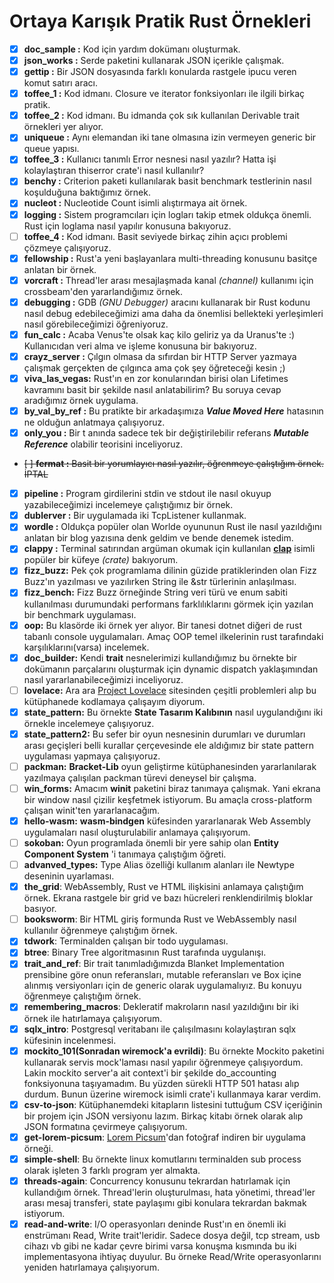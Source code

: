 # Ortaya Karışık Pratik Rust Örnekleri

- [x] __doc_sample    :__ Kod için yardım dokümanı oluşturmak.
- [x] __json_works    :__ Serde paketini kullanarak JSON içerikle çalışmak.
- [x] __gettip        :__ Bir JSON dosyasında farklı konularda rastgele ipucu veren komut satırı aracı.
- [x] __toffee_1      :__ Kod idmanı. Closure ve iterator fonksiyonları ile ilgili birkaç pratik.
- [x] __toffee_2      :__ Kod idmanı. Bu idmanda çok sık kullanılan Derivable trait örnekleri yer alıyor.
- [x] __uniqueue      :__ Aynı elemandan iki tane olmasına izin vermeyen generic bir queue yapısı.
- [x] __toffee_3      :__ Kullanıcı tanımlı Error nesnesi nasıl yazılır? Hatta işi kolaylaştıran thiserror crate'i nasıl kullanılır?
- [x] __benchy        :__ Criterion paketi kullanılarak basit benchmark testlerinin nasıl koşulduğuna baktığımız örnek.
- [x] __nucleot       :__ Nucleotide Count isimli alıştırmaya ait örnek.
- [x] __logging       :__ Sistem programcıları için logları takip etmek oldukça önemli. Rust için loglama nasıl yapılır konusuna bakıyoruz.
- [ ] __toffee_4      :__ Kod idmanı. Basit seviyede birkaç zihin açıcı problemi çözmeye çalışıyoruz.
- [x] __fellowship    :__ Rust'a yeni başlayanlara multi-threading konusunu basitçe anlatan bir örnek.
- [x] __vorcraft      :__ Thread'ler arası mesajlaşmada kanal _(channel)_ kullanımı için crossbeam'den yararlandığımız örnek.
- [x] __debugging     :__ GDB _(GNU Debugger)_ aracını kullanarak bir Rust kodunu nasıl debug edebileceğimizi ama daha da önemlisi bellekteki yerleşimleri nasıl görebileceğimizi öğreniyoruz.
- [x] __fun_calc      :__ Acaba Venus'te olsak kaç kilo geliriz ya da Uranus'te :) Kullanıcıdan veri alma ve işleme konusuna bir bakıyoruz.
- [x] __crayz_server  :__ Çılgın olmasa da sıfırdan bir HTTP Server yazmaya çalışmak gerçekten de çılgınca ama çok şey öğreteceği kesin ;)
- [x] __viva_las_vegas:__ Rust'ın en zor konularından birisi olan Lifetimes kavramını basit bir şekilde nasıl anlatabilirim? Bu soruya cevap aradığımız örnek uygulama.
- [x] __by_val_by_ref :__ Bu pratikte bir arkadaşımıza ___Value Moved Here___ hatasının ne olduğun anlatmaya çalışıyoruz.
- [x] __only_you      :__ Bir t anında sadece tek bir değiştirilebilir referans ___Mutable Reference___ olabilir teorisini inceliyoruz.
- ~~[ ] __fermat      :__ Basit bir yorumlayıcı nasıl yazılır, öğrenmeye çalıştığım örnek. İPTAL~~
- [x] __pipeline      :__ Program girdilerini stdin ve stdout ile nasıl okuyup yazabileceğimizi incelemeye çalıştığımız bir örnek.
- [x] __dublerver     :__ Bir uygulamada iki TcpListener kullanmak.
- [x] __wordle        :__ Oldukça popüler olan Worlde oyununun Rust ile nasıl yazıldığını anlatan bir blog yazısına denk geldim ve bende denemek istedim.
- [x] __clappy        :__ Terminal satırından argüman okumak için kullanılan [**clap**](https://crates.io/crates/clap) isimli popüler bir küfeye *(crate)* bakıyorum.
- [x] **fizz_buzz:** Pek çok programlama dilinin güzide pratiklerinden olan Fizz Buzz'ın yazılması ve yazılırken String ile &str türlerinin anlaşılması.
- [x] **fizz_bench:** Fizz Buzz örneğinde String veri türü ve enum sabiti kullanılması durumundaki performans farklılıklarını görmek için yazılan bir benchmark uygulaması.
- [x] **oop:** Bu klasörde iki örnek yer alıyor. Bir tanesi dotnet diğeri de rust tabanlı console uygulamaları. Amaç OOP temel ilkelerinin rust tarafındaki karşılıklarını(varsa) incelemek.
- [x] **doc_builder:** Kendi **trait** nesnelerimizi kullandığımız bu örnekte bir dokümanın parçalarını oluşturmak için dynamic dispatch yaklaşımından nasıl yararlanabileceğimizi inceliyoruz.
- [ ] **lovelace:** Ara ara [Project Lovelace](https://projectlovelace.net/problems/) sitesinden çeşitli problemleri alıp bu kütüphanede kodlamaya çalışayım diyorum.
- [x] **state_pattern:** Bu örnekte **State Tasarım Kalıbının** nasıl uygulandığını iki örnekle incelemeye çalışıyoruz.
- [x] **state_pattern2:** Bu sefer bir oyun nesnesinin durumları ve durumları arası geçişleri belli kurallar çerçevesinde ele aldığımız bir state pattern uygulaması yapmaya çalışıyoruz.
- [ ] **packman:** **Bracket-Lib** oyun geliştirme kütüphanesinden yararlanılarak yazılmaya çalışılan packman türevi deneysel bir çalışma.
- [ ] **win_forms:** Amacım **winit** paketini biraz tanımaya çalışmak. Yani ekrana bir window nasıl çizilir keşfetmek istiyorum. Bu amaçla cross-platform çalışan winit'ten yararlanacağım.
- [x] **hello-wasm:** **wasm-bindgen** küfesinden yararlanarak Web Assembly uygulamaları nasıl oluşturulabilir anlamaya çalışıyorum.
- [ ] **sokoban:** Oyun programlada önemli bir yere sahip olan **Entity Component System** 'i tanımaya çalıştığım öğreti.
- [ ] **advanved_types:** Type Alias özelliği kullanım alanları ile Newtype deseninin uyarlaması.
- [x] **the_grid**: WebAssembly, Rust ve HTML ilişkisini anlamaya çalıştığım örnek. Ekrana rastgele bir grid ve bazı hücreleri renklendirilmiş bloklar basıyor.
- [ ] **booksworm**: Bir HTML giriş formunda Rust ve WebAssembly nasıl kullanılır öğrenmeye çalıştığım örnek.
- [x] **tdwork**: Terminalden çalışan bir todo uygulaması.
- [x] **btree**: Binary Tree algoritmasının Rust tarafında uygulanışı.
- [x] **trait_and_ref**: Bir trait tanımladığımızda Blanket Implementation prensibine göre onun referansları, mutable referansları ve Box içine alınmış versiyonları için de generic olarak uygulamalıyız. Bu konuyu öğrenmeye çalıştığım örnek.
- [x] **remembering_macros**: Dekleratif makroların nasıl yazıldığını bir iki örnek ile hatırlamaya çalışıyorum.
- [x] **sqlx_intro**: Postgresql veritabanı ile çalışılmasını kolaylaştıran sqlx küfesinin incelenmesi.
- [x] **mockito_101(Sonradan wiremock'a evrildi)**: Bu örnekte Mockito paketini kullanarak servis mock'laması nasıl yapılır öğrenmeye çalışıyordum. Lakin mockito server'a ait context'i bir şekilde do_accounting fonksiyonuna taşıyamadım. Bu yüzden sürekli HTTP 501 hatası alıp durdum. Bunun üzerine wiremock isimli crate'i kullanmaya karar verdim.
- [x] **csv-to-json**: Kütüphanemdeki kitapların listesini tuttuğum CSV içeriğinin bir projem için JSON versiyonu lazım. Birkaç kitabı örnek olarak alıp JSON formatına çevirmeye çalışıyorum.
- [x] **get-lorem-picsum**: [Lorem Picsum](https://picsum.photos/)'dan fotoğraf indiren bir uygulama örneği.
- [x] **simple-shell**: Bu örnekte linux komutlarını terminalden sub process olarak işleten 3 farklı program yer almakta.
- [x] **threads-again**: Concurrency konusunu tekrardan hatırlamak için kullandığım örnek. Thread'lerin oluşturulması, hata yönetimi, thread'ler arası mesaj transferi, state paylaşımı gibi konulara tekrardan bakmak istiyorum.
- [x] **read-and-write**: I/O operasyonları deninde Rust'ın en önemli iki enstrümanı Read, Write trait'leridir. Sadece dosya değil, tcp stream, usb cihazı vb gibi ne kadar çevre birimi varsa konuşma kısmında bu iki implementasyona ihtiyaç duyulur. Bu örneke Read/Write operasyonlarını yeniden hatırlamaya çalışıyorum.
